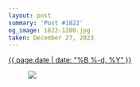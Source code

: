```yaml
---
layout: post
summary: 'Post #1822'
og_image: 1822-1280.jpg
taken: December 27, 2023
---
```


<div class="post">
 <time>
  <a href="/1822">
   {{ page.date | date: "%B %-d, %Y" }}
  </a>
 </time>
 <a href="/1822">
  <figure data-taken="12/27/2023">
   <img sizes="(min-width: 700px) 50vw, calc(100vw - 2rem)" src="{{ site.assets_url }}/1822-640.jpg" srcset="{{ site.assets_url }}/1822-320.jpg 320w, {{ site.assets_url }}/1822-640.jpg 640w, {{ site.assets_url }}/1822-960.jpg 960w, {{ site.assets_url }}/1822-1280.jpg 1280w"/>
  </figure>
 </a>
</div>
